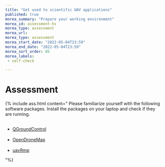 ```yaml
---
title: "Get used to scientific UAV applications"
published: true
morea_summary: "Prepare your working environment"
morea_id: assessment-hs
morea_type: assessment
morea_url: 
morea_type: assessment
morea_start_date: "2022-05-04T23:59"
morea_end_date: "2022-05-04T23:59"
morea_sort_order: 05
morea_labels:
 - self-check

---
```


# Assessment


{% include ass.html content="
Please familiarize yourself with the following software packages. Install the packages on your laptop and check if they are running.<br><br> 

- [QGroundControl](https://docs.qgroundcontrol.com/master/en/getting_started/download_and_install.html)<br><br>
- [OpenDroneMap](https://www.opendronemap.org/)<br><br>
- [uavRmp](https://gisma.github.io/uavRmp/)

"%}